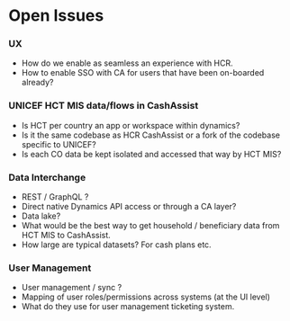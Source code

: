 # Open Issues

### UX

* How do we enable as seamless an experience with HCR.
* How to enable SSO with CA for users that have been on-boarded already?

### UNICEF HCT MIS data/flows in CashAssist

* Is HCT per country an app or workspace within dynamics?
* Is it the same codebase as HCR CashAssist or a fork of the codebase specific to UNICEF?
* Is each CO data be kept isolated and accessed that way by HCT MIS?

### Data Interchange

* REST / GraphQL ?
* Direct native Dynamics API access or through a CA layer?
* Data lake?
* What would be the best way to get household / beneficiary data from HCT MIS to CashAssist.
* How large are typical datasets? For cash plans etc.

### User Management

* User management / sync ?
* Mapping of user roles/permissions across systems \(at the UI level\)
* What do they use for user management ticketing system.

